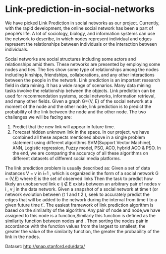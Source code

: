 # Link-prediction-in-social-networks

We have picked Link Prediction in social networks as our project. Currently, with
the rapid development, the online social network has been a part of people’s life.
A lot of sociology, biology, and information systems can use the network to
describe, in which nodes represent individual and edges represent the
relationships between individuals or the interaction between individuals.

Social networks are social structures including some actors and relationships
amid them. These networks are presented by employing some nodes and ties. The
ties show some type of relationships among the nodes including kinships,
friendships, collaborations, and any other interactions between the people in the
network. Link prediction is an important research field in data mining. It has a
wide range of scenarios. Many data mining tasks involve the relationship between
the objects. Link prediction can be used for recommendation systems, social
networks, information retrieval, and many other fields.
Given a graph G={V, E} of the social network at a moment of the node and the
other node, link prediction is to predict the probability of the link between the
node and the other node.
The two challenges we will be facing are:
1) Predict that the new link will appear in future time.
2) Forecast hidden unknown link in the space.
In our project, we have combined all these aspects mentioned above in a
single problem statement using different algorithms SVM(Support Vector
Machine), ANN, Logistic regression, Fuzzy model, PSO, ACO, hybrid ACO & PSO.
In the end, we are comparing the accuracy of all these algorithms on different
datasets of different social media platforms.

The link prediction problem is usually described as:
Given a set of data instances V = v in i=1 ,
which is organized in the form of a social network
G = (V,E)
where E is the set of observed links
Then the task to predict how likely an unobserved link e ij ∉ E exists between an
arbitrary pair of nodes v i , v j in the data network.
Given a snapshot of a social network at time t (or network evolution between (t 1
and t 2 ), seek to accurately predict the edges that will be added to the network
during the interval from time t to a given future time t′. The easiest framework of link prediction algorithm is based on the similarity of the
algorithm. Any pair of node and node,we have assigned to this node is a
function,Similarly this function is defined as the similarity function between nodes
and . Then sorting the nodes pair in accordance with the function values from the
largest to smallest, the greater the value of the similarity function, the greater the
probability of the link in the nodes.

Dataset: http://snap.stanford.edu/data/
